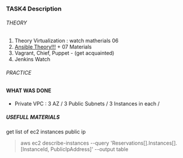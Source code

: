 ### TASK4 Description

###### THEORY
1. Theory Virtualization : watch matherials 06
2. [Ansible Theory!!!](https://www.youtube.com/playlist?list=PLg5SS_4L6LYufspdPupdynbMQTBnZd31N) + 07 Materials 
3. Vagrant, Chief, Puppet - (get acquainted)
4. Jenkins Watch 

###### PRACTICE


#### WHAT WAS DONE
  - Private VPC : 3 AZ / 3 Public Subnets / 3 Instances in each / 


##### USEFULL MATERIALS

get list of ec2 instances public ip 
> aws ec2 describe-instances --query 'Reservations[].Instances[].[InstanceId, PublicIpAddress]' --output table